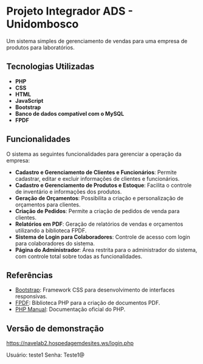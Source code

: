 # Projeto Integrador ADS - Unidombosco

Um sistema simples de gerenciamento de vendas para uma empresa de produtos para laboratórios. 

## Tecnologias Utilizadas

- **PHP**
- **CSS**
- **HTML**
- **JavaScript**
- **Bootstrap**
- **Banco de dados compatível com o MySQL**
- **FPDF**

## Funcionalidades

O sistema as seguintes funcionalidades para gerenciar a operação da empresa:

- **Cadastro e Gerenciamento de Clientes e Funcionários**: Permite cadastrar, editar e excluir informações de clientes e funcionários.
- **Cadastro e Gerenciamento de Produtos e Estoque**: Facilita o controle de inventário e informações dos produtos.
- **Geração de Orçamentos**: Possibilita a criação e personalização de orçamentos para clientes.
- **Criação de Pedidos**: Permite a criação de pedidos de venda para clientes.
- **Relatórios em PDF**: Geração de relatórios de vendas e orçamentos utilizando a biblioteca FPDF.
- **Sistema de Login para Colaboradores**: Controle de acesso com login para colaboradores do sistema.
- **Página do Administrador**: Área restrita para o administrador do sistema, com controle total sobre todas as funcionalidades.

## Referências

- [Bootstrap](https://getbootstrap.com/): Framework CSS para desenvolvimento de interfaces responsivas.
- [FPDF](http://www.fpdf.org/): Biblioteca PHP para a criação de documentos PDF.
- [PHP Manual](https://www.php.net/manual/pt_BR): Documentação oficial do PHP.

## Versão de demonstração ##

https://navelab2.hospedagemdesites.ws/login.php

Usuário: teste1
Senha: Teste1@
